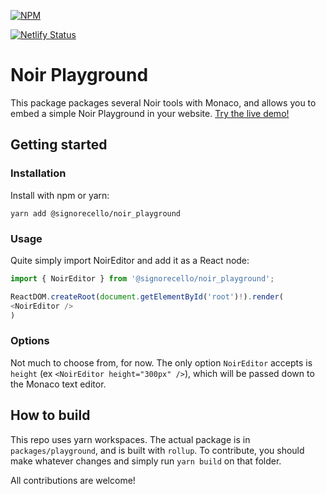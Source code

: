 
[![NPM](https://nodei.co/npm/@signorecello/noir_playground.png?downloads=true)](https://www.npmjs.com/package/@signorecello/noir_playground)  

[![Netlify Status](https://api.netlify.com/api/v1/badges/a4e5229d-923b-437e-ad5c-8a8e131b5863/deploy-status)](https://app.netlify.com/sites/noir-playground/deploys)

# Noir Playground

This package packages several Noir tools with Monaco, and allows you to embed a simple Noir Playground in your website. [Try the live demo!](noir-playground.netlify.app)

## Getting started

### Installation

Install with npm or yarn:

```
yarn add @signorecello/noir_playground
```

### Usage

Quite simply import NoirEditor and add it as a React node:

```ts
import { NoirEditor } from '@signorecello/noir_playground';

ReactDOM.createRoot(document.getElementById('root')!).render(
<NoirEditor />
)
```

### Options

Not much to choose from, for now. The only option `NoirEditor` accepts is `height` (ex `<NoirEditor height="300px" />`), which will be passed down to the Monaco text editor.

## How to build

This repo uses yarn workspaces. The actual package is in `packages/playground`, and is built with `rollup`. To contribute, you should make whatever changes and simply run `yarn build` on that folder.

All contributions are welcome!
